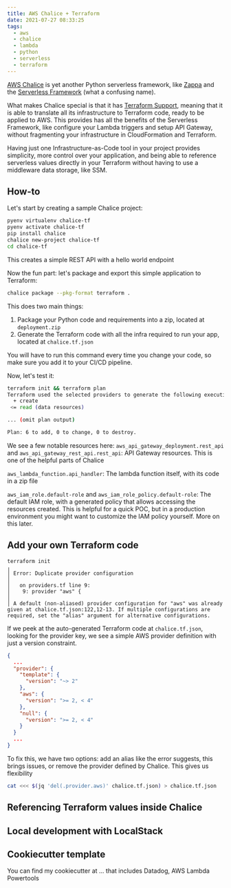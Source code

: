 ```yaml
---
title: AWS Chalice + Terraform
date: 2021-07-27 08:33:25
tags:
  - aws
  - chalice
  - lambda
  - python
  - serverless
  - terraform
---
```



[AWS Chalice](https://aws.github.io/chalice/) is yet another Python serverless framework, like [Zappa](https://github.com/zappa/Zappa) and the [Serverless Framework](serverless.com) (what a confusing name).

What makes Chalice special is that it has [Terraform Support](https://aws.github.io/chalice/topics/tf), meaning that it is able to translate all its infrastructure to Terraform code, ready to be applied to AWS. This provides has all the benefits of the Serverless Framework, like configure your Lambda triggers and setup API Gateway, without fragmenting your infrastructure in CloudFormation and Terraform.

Having just one Infrastructure-as-Code tool in your project provides simplicity, more control over your application, and being able to reference serverless values directly in your Terraform without having to use a middleware data storage, like SSM. 

## How-to

Let's start by creating a sample Chalice project:

```sh
pyenv virtualenv chalice-tf
pyenv activate chalice-tf
pip install chalice
chalice new-project chalice-tf
cd chalice-tf
```

This creates a simple REST API with a hello world endpoint

Now the fun part: let's package and export this simple application to Terraform:

```sh
chalice package --pkg-format terraform .
```

This does two main things:
1. Package your Python code and requirements into a zip, located at `deployment.zip`
2. Generate the Terraform code with all the infra required to run your app, located at `chalice.tf.json`

You will have to run this command every time you change your code, so make sure you add it to your CI/CD pipeline.

Now, let's test it:
```sh
terraform init && terraform plan
Terraform used the selected providers to generate the following execution plan. Resource actions are indicated with the following symbols:
  + create
 <= read (data resources)

... (omit plan output)

Plan: 6 to add, 0 to change, 0 to destroy.
```

We see a few notable resources here:
`aws_api_gateway_deployment.rest_api` and `aws_api_gateway_rest_api.rest_api`: 
API Gateway resources. This is one of the helpful parts of Chalice

`aws_lambda_function.api_handler`:
The lambda function itself, with its code in a zip file

`aws_iam_role.default-role` and `aws_iam_role_policy.default-role`: 
The default IAM role, with a generated policy that allows accessing the resources created. This is helpful for a quick POC, but in a production environment you might want to customize the IAM policy yourself. More on this later.

## Add your own Terraform code

```
terraform init
╷
│ Error: Duplicate provider configuration
│ 
│   on providers.tf line 9:
│    9: provider "aws" {
│ 
│ A default (non-aliased) provider configuration for "aws" was already given at chalice.tf.json:122,12-13. If multiple configurations are required, set the "alias" argument for alternative configurations.
```

If we peek at the auto-generated Terraform code at `chalice.tf.json`, looking for the provider key, we see a simple AWS provider definition with just a version constraint.
```json
{
  ...
  "provider": {
    "template": {
      "version": "~> 2"
    },
    "aws": {
      "version": ">= 2, < 4"
    },
    "null": {
      "version": ">= 2, < 4"
    }
  }
  ...
}
```

To fix this, we have two options: add an alias like the error suggests, this brings issues, or remove the provider defined by Chalice. This gives us flexibility

```sh
cat <<< $(jq 'del(.provider.aws)' chalice.tf.json) > chalice.tf.json
```

## Referencing Terraform values inside Chalice

## Local development with LocalStack

## Cookiecutter template
You can find my cookiecutter at ... that includes Datadog, AWS Lambda Powertools
